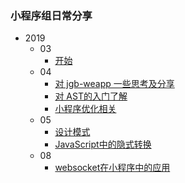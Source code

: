 ### 小程序组日常分享

* 2019
  * 03
    * [开始](2019/03/start-share-blog.md)
  * 04
    * [对 jgb-weapp 一些思考及分享](2019/04/jgb-weapp.md)
    * [对 AST的入门了解](https://salteryu.github.io/2019/03/21/simple-compiler/#more)
    * [小程序优化相关](2019/04/miniprogram-optimization.md)
  * 05
    * [设计模式](2019/05/设计模式.md)
    * [JavaScript中的隐式转换](2019/05/隐式转换.md)
  * 08
    * [websocket在小程序中的应用](2019/08/websocket.md)
